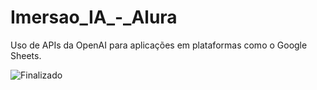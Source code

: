 # Imersao_IA_-_Alura
Uso de APIs da OpenAI para aplicações em plataformas como o Google Sheets.

![Finalizado](http://img.shields.io/static/v1?label=STATUS&message=FINALIZADO&color=GREEN&style=for-the-badge)

